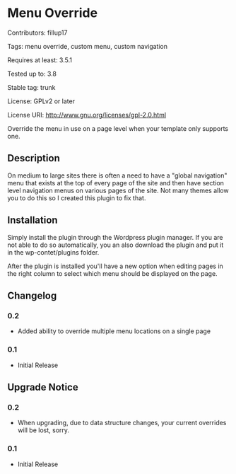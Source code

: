 # Menu Override #

Contributors: fillup17

Tags: menu override, custom menu, custom navigation

Requires at least: 3.5.1

Tested up to: 3.8

Stable tag: trunk

License: GPLv2 or later

License URI: http://www.gnu.org/licenses/gpl-2.0.html

Override the menu in use on a page level when your template only supports one.

## Description ##

On medium to large sites there is often a need to have a "global navigation" menu that exists at the top of every page of the site and then have section level navigation menus on various pages of the site. Not many themes allow you to do this so I created this plugin to fix that.

## Installation ##

Simply install the plugin through the Wordpress plugin manager. If you are not able to do so automatically, you an also download the plugin and put it in the wp-contet/plugins folder.

After the plugin is installed you'll have a new option when editing pages in the right column to select which menu should be displayed on the page.

## Changelog ##

### 0.2 ###
* Added ability to override multiple menu locations on a single page

### 0.1 ###
* Initial Release

## Upgrade Notice ##

### 0.2 ###
* When upgrading, due to data structure changes, your current overrides will be lost, sorry.

### 0.1 ###
* Initial Release